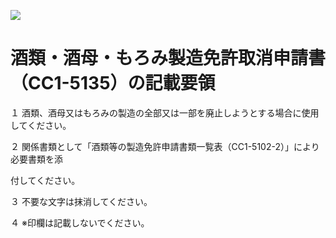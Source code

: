 ![](https://www.nta.go.jp/tmp/81e581c8-aa57-4e05-b95f-3b6833dd5934/images/3b8a28a1856e7017fbc3b60c7e64267018ae03ff162a4cb464e69a3194b51261.jpg)

# 酒類・酒母・もろみ製造免許取消申請書（CC1-5135）の記載要領

１ 酒類、酒母又はもろみの製造の全部又は一部を廃止しようとする場合に使用してください。

２ 関係書類として「酒類等の製造免許申請書類一覧表（CC1-5102-2）」により必要書類を添

付してください。

３ 不要な文字は抹消してください。

４ ※印欄は記載しないでください。